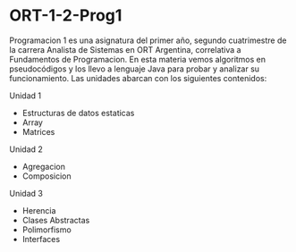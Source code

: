 # ORT-1-2-Prog1
Programacion 1 es una asignatura del primer año, segundo cuatrimestre de la carrera Analista de Sistemas en ORT Argentina, correlativa a Fundamentos de Programacion.
En esta materia vemos algoritmos en pseudocódigos y los llevo a lenguaje Java para probar y analizar su funcionamiento.
Las unidades abarcan con los siguientes contenidos:

Unidad 1 
- Estructuras de datos estaticas
- Array
- Matrices

Unidad 2
- Agregacion
- Composicion

Unidad 3
- Herencia
- Clases Abstractas
- Polimorfismo
- Interfaces
